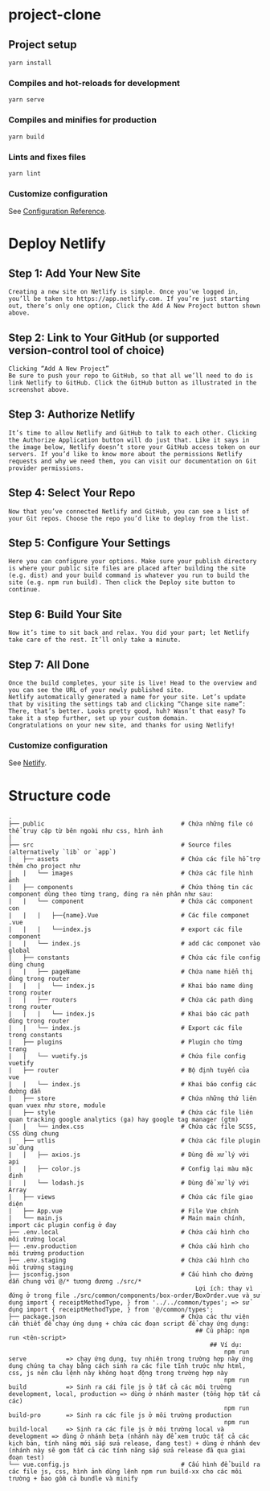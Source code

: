 # project-clone

## Project setup
```
yarn install
```

### Compiles and hot-reloads for development
```
yarn serve
```

### Compiles and minifies for production
```
yarn build
```

### Lints and fixes files
```
yarn lint
```

### Customize configuration
See [Configuration Reference](https://cli.vuejs.org/config/).

# Deploy Netlify
## Step 1: Add Your New Site
```
Creating a new site on Netlify is simple. Once you’ve logged in, you’ll be taken to https://app.netlify.com. If you’re just starting out, there’s only one option, Click the Add A New Project button shown above.
```

## Step 2: Link to Your GitHub (or supported version-control tool of choice)
```
Clicking “Add A New Project”
Be sure to push your repo to GitHub, so that all we’ll need to do is link Netlify to GitHub. Click the GitHub button as illustrated in the screenshot above.
```

## Step 3: Authorize Netlify
```
It’s time to allow Netlify and GitHub to talk to each other. Clicking the Authorize Application button will do just that. Like it says in the image below, Netlify doesn’t store your GitHub access token on our servers. If you’d like to know more about the permissions Netlify requests and why we need them, you can visit our documentation on Git provider permissions.
```

## Step 4: Select Your Repo
```
Now that you’ve connected Netlify and GitHub, you can see a list of your Git repos. Choose the repo you’d like to deploy from the list.
```

## Step 5: Configure Your Settings
```
Here you can configure your options. Make sure your publish directory is where your public site files are placed after building the site (e.g. dist) and your build command is whatever you run to build the site (e.g. npm run build). Then click the Deploy site button to continue.
```

## Step 6: Build Your Site
```
Now it’s time to sit back and relax. You did your part; let Netlify take care of the rest. It’ll only take a minute.
```

## Step 7: All Done
```
Once the build completes, your site is live! Head to the overview and you can see the URL of your newly published site.
Netlify automatically generated a name for your site. Let’s update that by visiting the settings tab and clicking “Change site name”:
There, that’s better. Looks pretty good, huh? Wasn’t that easy? To take it a step further, set up your custom domain.
Congratulations on your new site, and thanks for using Netlify!
```

### Customize configuration
See [Netlify](https://www.netlify.com/blog/2016/09/29/a-step-by-step-guide-deploying-on-netlify/).


# Structure code
    .
    ├── public                                      # Chứa những file có thể truy cập từ bên ngoài như css, hình ảnh
    │   
    ├── src                                         # Source files (alternatively `lib` or `app`)
    |   ├── assets                                  # Chứa các file hỗ trợ thêm cho project như 
    |   |   └── images                              # Chứa các file hình ảnh
    |   ├── components                              # Chứa thông tin các component dùng theo từng trang, đúng ra nên phân như sau:
    |   |   └── component                           # Chứa các component con
    |   |   |   ├──{name}.Vue                       # Các file componet  .vue  
    |   |   |   └──index.js                         # export các file component
    |   |   └── index.js                            # add các componet vào global
    |   ├── constants                               # Chứa các file config dùng chung
    |   |   ├── pageName                            # Chứa name hiển thị dùng trong router
    |   |   |   └── index.js                        # Khai báo name dùng trong router
    |   |   ├── routers                             # Chứa các path dùng trong router
    |   |   |   └── index.js                        # Khai báo các path dùng trong router
    |   |   └── index.js                            # Export các file trong constants 
    |   ├── plugins                                 # Plugin cho từng trang
    |   |   └── vuetify.js                          # Chứa file config vuetify
    |   ├── router                                  # Bộ định tuyến của vue
    |   |   └── index.js                            # Khai báo config các đường dẫn
    |   ├── store                                   # Chứa những thứ liên quan vuex như store, module
    |   ├── style                                   # Chứa các file liên quan tracking google analytics (ga) hay google tag manager (gtm)
    |   |   └── index.css                           # Chứa các file SCSS, CSS dùng chung
    |   ├── utlis                                   # Chứa các file plugin sử dụng
    |   |   ├── axios.js                            # Dùng đẻ xử lý với api
    |   |   ├── color.js                            # Config lại màu mặc định
    |   |   └── lodash.js                           # Dùng để xử lý với Array
    |   ├── views                                   # Chứa các file giao diện
    |   ├── App.vue                                 # File Vue chính
    |   └── main.js                                 # Main main chính, import các plugin config ở đay
    ├── .env.local                                  # Chứa cấu hình cho môi trường local
    ├── .env.production                             # Chứa cấu hình cho môi trường production
    ├── .env.staging                                # Chứa cấu hình cho môi trường staging
    ├── jsconfig.json                               # Cấu hình cho đường dẫn chung với @/* tương đương ./src/*
                                                        Lợi ích: thay vì đứng ở trong file ./src/common/components/box-order/BoxOrder.vue và sử dụng import { receiptMethodType, } from '../../common/types'; => sử dụng import { receiptMethodType, } from '@/common/types';
    ├── package.json                                # Chứa các thư viện cần thiết để chạy ứng dụng + chứa các đoạn script để chạy ứng dụng:
                                                        ## Cú pháp: npm run <tên-script>
                                                            ## Ví dụ:
                                                                npm run serve           => chạy ứng dụng, tuy nhiên trong trường hợp này ứng dụng chúng ta chạy bằng cách sinh ra các file tĩnh trước như html, css, js nên câu lệnh này không hoạt động trong trường hợp này
                                                                npm run build           => Sinh ra cái file js ở tất cả các môi trường development, local, production => dùng ở nhánh master (tổng hợp tất cả các)
                                                                npm run build-pro       => Sinh ra các file js ở môi trường production
                                                                npm run build-local     => Sinh ra các file js ở môi trường local và development => dùng ở nhánh beta (nhánh này để xem trước tất cả các kịch bản, tính năng mới sắp sửa release, đang test) + dùng ở nhánh dev (nhánh này sẽ gom tất cả các tính năng sắp sửa release đã qua giai đoạn test)
    └── vue.config.js                               # Cấu hình để build ra các file js, css, hình ảnh dùng lệnh npm run build-xx cho các môi trường + bao gồm cả bundle và minify






